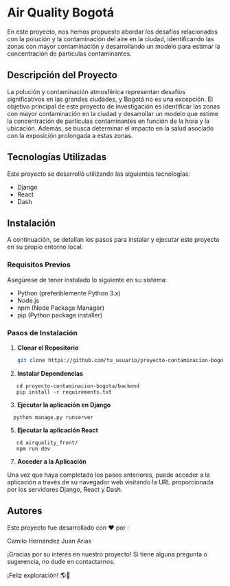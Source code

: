 # Air Quality Bogotá

En este proyecto, nos hemos propuesto abordar los desafíos relacionados con la polución y la contaminación del aire en la ciudad, identificando las zonas con mayor contaminación y desarrollando un modelo para estimar la concentración de partículas contaminantes.

## Descripción del Proyecto

La polución y contaminación atmosférica representan desafíos significativos en las grandes ciudades, y Bogotá no es una excepción. El objetivo principal de este proyecto de investigación es identificar las zonas con mayor contaminación en la ciudad y desarrollar un modelo que estime la concentración de partículas contaminantes en función de la hora y la ubicación. Además, se busca determinar el impacto en la salud asociado con la exposición prolongada a estas zonas.

## Tecnologías Utilizadas

Este proyecto se desarrolló utilizando las siguientes tecnologías:

- Django
- React
- Dash

## Instalación

A continuación, se detallan los pasos para instalar y ejecutar este proyecto en su propio entorno local:

### Requisitos Previos

Asegúrese de tener instalado lo siguiente en su sistema:

- Python (preferiblemente Python 3.x)
- Node.js
- npm (Node Package Manager)
- pip (Python package installer)

### Pasos de Instalación

1. **Clonar el Repositorio**

   ```bash
   git clone https://github.com/tu_usuario/proyecto-contaminacion-bogota.git
2. **Instalar Dependencias**
```
   cd proyecto-contaminacion-bogota/backend
   pip install -r requirements.txt
```
3. **Ejecutar la aplicación en Django**
 ```
   python manage.py runserver
```
5. **Ejecutar la aplicación React**
```
   cd airquality_front/
   npm run dev
 ```  
7. **Acceder a la Aplicación**

Una vez que haya completado los pasos anteriores, puede acceder a la aplicación a través de su navegador web visitando la URL proporcionada por los servidores Django, React y Dash.

## Autores
Este proyecto fue desarrollado con ❤️ por :

Camilo Hernández 
Juan Arias 

¡Gracias por su interés en nuestro proyecto! Si tiene alguna pregunta o sugerencia, no dude en contactarnos.

¡Feliz exploración! 🌎🍃

